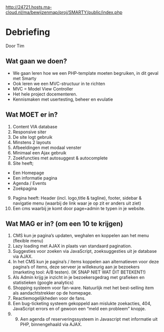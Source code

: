 http://24721.hosts.ma-cloud.nl/ma/bewijzenmap/proj/SMARTY/public/index.php

# Debriefing 
Door Tim

## Wat gaan we doen?
* We gaan leren hoe we een PHP-template moeten begruiken, in dit geval met Smarty
* Ook leren we een MVC-structuur in te richten
* MVC = Model View Controller
* Het hele project docementeren.
* Kennismaken met usertesting, beheer en evulatie

## Wat MOET er in?
1. Content VIA database
2. Responsive siter
3. De site logt gebruik
4. Minstens 2 layouts
5. Afbeeldingen met modaal venster
6. Minimaal een Ajax gebruik
7. Zoekfuncties met autosuggest & autocomplete 
8. Site heeft;
* Een Homepage
* Een informatie pagina
* Agenda / Events
* Zoekpagina
9. Pagina heeft:  Header (incl. logo,title & tagline), footer, sidebar & navigatie menu (waarbij de link waar je op zit er anders uit ziet)
10. Een cms waarbij je komt door page=admin te typen in je website.

## Wat MAG er in? (om een 10 te krijgen)
1. CMS kun je pagina’s updaten, weghalen en koppelen aan het menu (flexible menu)
2. Lazy loading met AJAX in plaats van standaard pagination.
3. Suggesties voor zoeken via JavaScript, zoeksuggesties uit je database via AJAX.
4. In het CMS kun je pagina’s / items koppelen aan alternatieven voor deze pagina’s of items, deze serveer je willekeurig aan je bezoekers (marketing tool: A/B testen).  (IK SNAP NIET WAT DIT BETEKENT!)
5. Als Admin krijg je inzicht in je bezoekersgedrag met grafieken en statistieken  (google analytics)
6. Shopping systeem voor fan-ware. Natuurlijk met het best-selling item als aandachtstrekker op de homepage.
7. Reactiemogelijkheden voor de fans.
8. Een bug-ticketing systeem gekoppeld aan mislukte zoekacties, 404, JavaScript errors en of gewoon een “meld een probleem” knopje.
9. 9. Aen agenda of reserveringssysteem in Javascript met informatie uit PHP, binnengehaald via AJAX.
